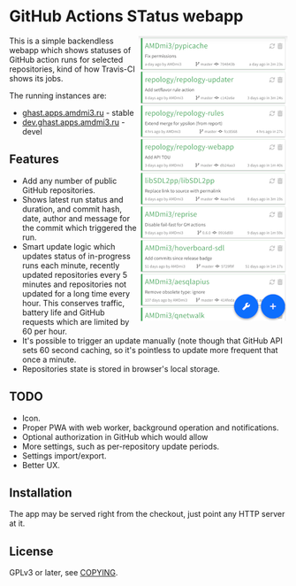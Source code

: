 # GitHub Actions STatus webapp

<img src="docs/screenshot.png" alt="screenshot" align="right">

This is a simple backendless webapp which shows statuses of GitHub
action runs for selected repositories, kind of how Travis-CI shows
its jobs.

The running instances are:
- [ghast.apps.amdmi3.ru](https://ghast.apps.amdmi3.ru) - stable
- [dev.ghast.apps.amdmi3.ru](https://devel.ghast.apps.amdmi3.ru) - devel

## Features

- Add any number of public GitHub repositories.
- Shows latest run status and duration, and commit hash, date,
  author and message for the commit which triggered the run.
- Smart update logic which updates status of in-progress runs
  each minute, recently updated repositories every 5 minutes
  and repositories not updated for a long time every hour. This
  conserves traffic, battery life and GitHub requests which are
  limited by 60 per hour.
- It's possible to trigger an update manually (note though that
  GitHub API sets 60 second caching, so it's pointless to update
  more frequent that once a minute.
- Repositories state is stored in browser's local storage.

## TODO

- Icon.
- Proper PWA with web worker, background operation and notifications.
- Optional authorization in GitHub which would allow
- More settings, such as per-repository update periods.
- Settings import/export.
- Better UX.

## Installation

The app may be served right from the checkout, just point any
HTTP server at it.

## License

GPLv3 or later, see [COPYING](COPYING).
